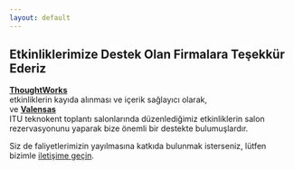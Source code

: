 ```yaml
---
layout: default
---
```


<div class="row">
<div class="col-md-7">

<h2>Etkinliklerimize Destek Olan Firmalara Teşekkür Ederiz</h2>

<div class="row">
	<div class="col-sm-3"><strong><a href="http://www.thoughtworks.com" target="_blank">ThoughtWorks</a></strong></div>
	<div class="col-sm-9">etkinliklerin kayıda alınması ve içerik sağlayıcı olarak, </div>
</div>
<div class="row">
	<div class="col-sm-3"></strong> ve <strong><a href="http://valensas.com" target="_blank">Valensas</a></strong></div>
	<div class="col-sm-9">ITU teknokent toplantı salonlarında düzenlediğimiz etkinliklerin salon rezervasyonunu yaparak bize önemli bir destekte bulumuşlardır.</div>
</div>

 <p>
 Siz de faliyetlerimizin yayılmasına katkıda bulunmak isterseniz, lütfen bizimle <a href="http://istanbulcoders.org/contact">iletişime geçin</a>.
 </p>

</div>
</div>


